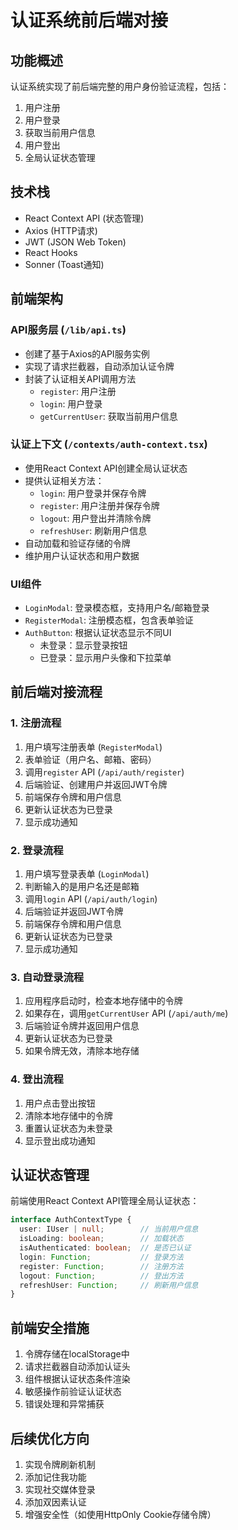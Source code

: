 # 认证系统前后端对接

## 功能概述

认证系统实现了前后端完整的用户身份验证流程，包括：

1. 用户注册
2. 用户登录
3. 获取当前用户信息
4. 用户登出
5. 全局认证状态管理

## 技术栈

- React Context API (状态管理)
- Axios (HTTP请求)
- JWT (JSON Web Token)
- React Hooks
- Sonner (Toast通知)

## 前端架构

### API服务层 (`/lib/api.ts`)

- 创建了基于Axios的API服务实例
- 实现了请求拦截器，自动添加认证令牌
- 封装了认证相关API调用方法
  - `register`: 用户注册
  - `login`: 用户登录
  - `getCurrentUser`: 获取当前用户信息

### 认证上下文 (`/contexts/auth-context.tsx`)

- 使用React Context API创建全局认证状态
- 提供认证相关方法：
  - `login`: 用户登录并保存令牌
  - `register`: 用户注册并保存令牌
  - `logout`: 用户登出并清除令牌
  - `refreshUser`: 刷新用户信息
- 自动加载和验证存储的令牌
- 维护用户认证状态和用户数据

### UI组件

- `LoginModal`: 登录模态框，支持用户名/邮箱登录
- `RegisterModal`: 注册模态框，包含表单验证
- `AuthButton`: 根据认证状态显示不同UI
  - 未登录：显示登录按钮
  - 已登录：显示用户头像和下拉菜单

## 前后端对接流程

### 1. 注册流程

1. 用户填写注册表单 (`RegisterModal`)
2. 表单验证（用户名、邮箱、密码）
3. 调用`register` API (`/api/auth/register`)
4. 后端验证、创建用户并返回JWT令牌
5. 前端保存令牌和用户信息
6. 更新认证状态为已登录
7. 显示成功通知

### 2. 登录流程

1. 用户填写登录表单 (`LoginModal`)
2. 判断输入的是用户名还是邮箱
3. 调用`login` API (`/api/auth/login`)
4. 后端验证并返回JWT令牌
5. 前端保存令牌和用户信息
6. 更新认证状态为已登录
7. 显示成功通知

### 3. 自动登录流程

1. 应用程序启动时，检查本地存储中的令牌
2. 如果存在，调用`getCurrentUser` API (`/api/auth/me`)
3. 后端验证令牌并返回用户信息
4. 更新认证状态为已登录
5. 如果令牌无效，清除本地存储

### 4. 登出流程

1. 用户点击登出按钮
2. 清除本地存储中的令牌
3. 重置认证状态为未登录
4. 显示登出成功通知

## 认证状态管理

前端使用React Context API管理全局认证状态：

```typescript
interface AuthContextType {
  user: IUser | null;        // 当前用户信息
  isLoading: boolean;        // 加载状态
  isAuthenticated: boolean;  // 是否已认证
  login: Function;           // 登录方法
  register: Function;        // 注册方法
  logout: Function;          // 登出方法
  refreshUser: Function;     // 刷新用户信息
}
```

## 前端安全措施

1. 令牌存储在localStorage中
2. 请求拦截器自动添加认证头
3. 组件根据认证状态条件渲染
4. 敏感操作前验证认证状态
5. 错误处理和异常捕获

## 后续优化方向

1. 实现令牌刷新机制
2. 添加记住我功能
3. 实现社交媒体登录
4. 添加双因素认证
5. 增强安全性（如使用HttpOnly Cookie存储令牌） 
